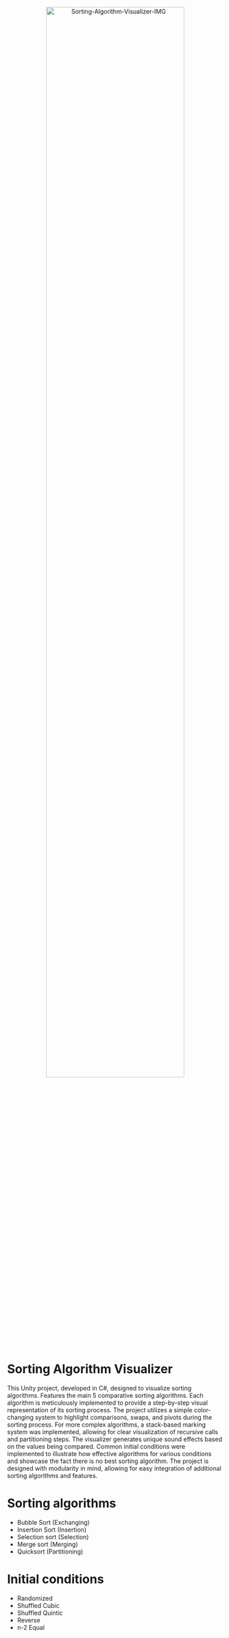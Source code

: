 <p align="center">
<img src="https://raw.githubusercontent.com/TheJeffreyKuo/Sorting-Algorithm-Visualizer/refs/heads/main/ArraySortingVisualizerIMG.png" alt="Sorting-Algorithm-Visualizer-IMG" width="80%"/>
</p>

# Sorting Algorithm Visualizer
This Unity project, developed in C#, designed to visualize sorting algorithms. Features the main 5 comparative sorting algorithms. Each algorithm is meticulously implemented to provide a step-by-step visual representation of its sorting process. The project utilizes a simple color-changing system to highlight comparisons, swaps, and pivots during the sorting process. For more complex algorithms, a stack-based marking system was implemented, allowing for clear visualization of recursive calls and partitioning steps. The visualizer generates unique sound effects based on the values being compared. Common initial conditions were implemented to illustrate how effective algorithms for various conditions and showcase the fact there is no best sorting algorithm. The project is designed with modularity in mind, allowing for easy integration of additional sorting algorithms and features. 

# Sorting algorithms
- Bubble Sort (Exchanging)
- Insertion Sort (Insertion)
- Selection sort (Selection)
- Merge sort (Merging)
- Quicksort (Partitioning)

# Initial conditions
- Randomized
- Shuffled Cubic
- Shuffled Quintic
- Reverse
- n-2 Equal